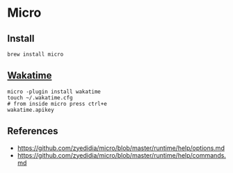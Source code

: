 # Micro

## Install

```shell
brew install micro
```

## [Wakatime][1]

```shell
micro -plugin install wakatime
touch ~/.wakatime.cfg
# from inside micro press ctrl+e
wakatime.apikey
```

## References
- https://github.com/zyedidia/micro/blob/master/runtime/help/options.md
- https://github.com/zyedidia/micro/blob/master/runtime/help/commands.md

[1]: https://github.com/wakatime/micro-wakatime
